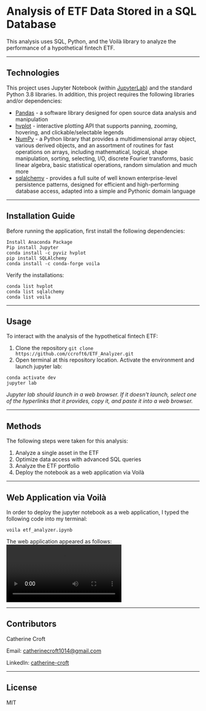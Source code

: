 # Analysis of ETF Data Stored in a SQL Database
This analysis uses SQL, Python, and the Voilà library to analyze the performance of a hypothetical fintech ETF. 

---

## Technologies
This project uses Jupyter Notebook (within [JupyterLab](https://jupyterlab.readthedocs.io/en/stable/)) and the standard Python 3.8 libraries. In addition, this project requires the following libraries and/or dependencies:

* [Pandas](https://pandas.pydata.org/) - a software library designed for open source data analysis and manipulation
* [hvplot](https://hvplot.holoviz.org/) - interactive plotting API that supports panning, zooming, hovering, and clickable/selectable legends
* [NumPy](https://numpy.org/) - a Python library that provides a multidimensional array object, various derived objects, and an assortment of routines for fast operations on arrays, including mathematical, logical, shape manipulation, sorting, selecting, I/O, discrete Fourier transforms, basic linear algebra, basic statistical operations, random simulation and much more
* [sqlalchemy](https://www.sqlalchemy.org/) - provides a full suite of well known enterprise-level persistence patterns, designed for efficient and high-performing database access, adapted into a simple and Pythonic domain language

---

## Installation Guide
Before running the application, first install the following dependencies:
```
Install Anaconda Package
Pip install Jupyter
conda install -c pyviz hvplot 
pip install SQLAlchemy
conda install -c conda-forge voila
```

Verify the installations:
```
conda list hvplot
conda list sqlalchemy
conda list voila
```

---

## Usage
To interact with the analysis of the hypothetical fintech ETF:
1. Clone the repository 
`git clone https://github.com/ccroft6/ETF_Analyzer.git`
2. Open terminal at this repository location. Activate the environment and launch jupyter lab:

```
conda activate dev
jupyter lab 
```
*Jupyter lab should launch in a web browser. If it doesn't launch, select one of the hyperlinks that it provides, copy it, and paste it into a web browser.* 

---

## Methods
The following steps were taken for this analysis:
1. Analyze a single asset in the ETF
2. Optimize data access with advanced SQL queries
3. Analyze the ETF portfolio
4. Deploy the notebook as a web application via Voilà

---

## Web Application via Voilà
In order to deploy the jupyter notebook as a web application, I typed the following code into my terminal:

`voila etf_analyzer.ipynb`

The web application appeared as follows:
![Voilà web application](voila_web_application.mov)

---

## Contributors
Catherine Croft

Email: catherinecroft1014@gmail.com

LinkedIn: [catherine-croft](https://www.linkedin.com/in/catherine-croft-4715481aa/)

---

## License 

MIT